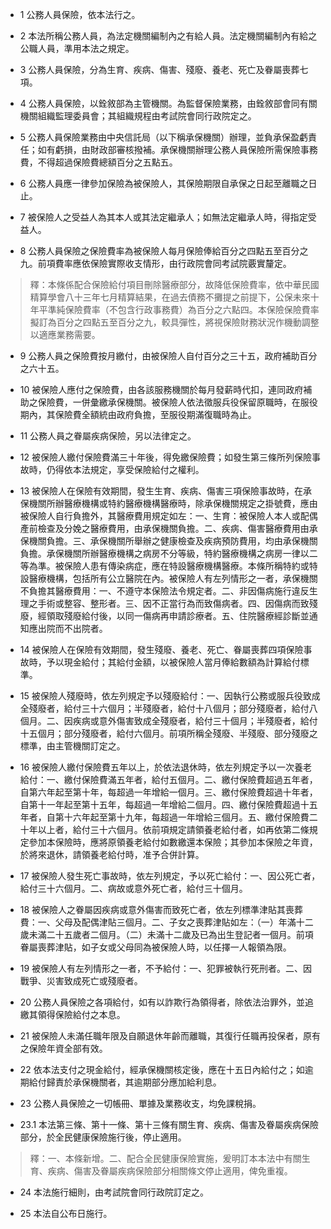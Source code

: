 * 1 公務人員保險，依本法行之。

* 2 本法所稱公務人員，為法定機關編制內之有給人員。法定機關編制內有給之公職人員，準用本法之規定。

* 3 公務人員保險，分為生育、疾病、傷害、殘廢、養老、死亡及眷屬喪葬七項。

* 4 公務人員保險，以銓敘部為主管機關。為監督保險業務，由銓敘部會同有關機關組織監理委員會；其組織規程由考試院會同行政院定之。

* 5 公務人員保險業務由中央信託局（以下稱承保機關）辦理，並負承保盈虧責任；如有虧損，由財政部審核撥補。承保機關辦理公務人員保險所需保險事務費，不得超過保險費總額百分之五點五。

* 6 公務人員應一律參加保險為被保險人，其保險期限自承保之日起至離職之日止。

* 7 被保險人之受益人為其本人或其法定繼承人；如無法定繼承人時，得指定受益人。

* 8 公務人員保險之保險費率為被保險人每月保險俸給百分之四點五至百分之九。前項費率應依保險實際收支情形，由行政院會同考試院覈實釐定。

> 釋：本條係配合保險給付項目刪除醫療部分，故降低保險費率，依中華民國精算學會八十三年七月精算結果，在過去債務不攤提之前提下，公保未來十年平準純保險費率（不包含行政事務費）為百分之六點四。本保險保險費率擬訂為百分之四點五至百分之九，較具彈性，將視保險財務狀況作機動調整以適應業務需要。

* 9 公務人員之保險費按月繳付，由被保險人自付百分之三十五，政府補助百分之六十五。

* 10 被保險人應付之保險費，由各該服務機關於每月發薪時代扣，連同政府補助之保險費，一併彙繳承保機關。被保險人依法徵服兵役保留原職時，在服役期內，其保險費全額統由政府負擔，至服役期滿復職時為止。

* 11 公務人員之眷屬疾病保險，另以法律定之。

* 12 被保險人繳付保險費滿三十年後，得免繳保險費；如發生第三條所列保險事故時，仍得依本法規定，享受保險給付之權利。

* 13 被保險人在保險有效期間，發生生育、疾病、傷害三項保險事故時，在承保機關所辦醫療機構或特約醫療機構醫療時，除承保機關規定之掛號費，應由被保險人自行負擔外，其醫療費用規定如左：一、生育：被保險人本人或配偶產前檢查及分娩之醫療費用，由承保機關負擔。二、疾病、傷害醫療費用由承保機關負擔。三、承保機關所舉辦之健康檢查及疾病預防費用，均由承保機關負擔。承保機關所辦醫療機構之病房不分等級，特約醫療機構之病房一律以二等為準。被保險人患有傳染病症，應在特設醫療機構醫療。本條所稱特約或特設醫療機構，包括所有公立醫院在內。被保險人有左列情形之一者，承保機關不負擔其醫療費用：一、不遵守本保險法令規定者。二、非因傷病施行違反生理之手術或整容、整形者。三、因不正當行為而致傷病者。四、因傷病而致殘廢，經領取殘廢給付後，以同一傷病再申請診療者。五、住院醫療經診斷並通知應出院而不出院者。

* 14 被保險人在保險有效期間，發生殘廢、養老、死亡、眷屬喪葬四項保險事故時，予以現金給付；其給付金額，以被保險人當月俸給數額為計算給付標準。

* 15 被保險人殘廢時，依左列規定予以殘廢給付：一、因執行公務或服兵役致成全殘廢者，給付三十六個月；半殘廢者，給付十八個月；部分殘廢者，給付八個月。二、因疾病或意外傷害致成全殘廢者，給付三十個月；半殘廢者，給付十五個月；部分殘廢者，給付六個月。前項所稱全殘廢、半殘廢、部分殘廢之標準，由主管機關訂定之。

* 16 被保險人繳付保險費五年以上，於依法退休時，依左列規定予以一次養老給付：一、繳付保險費滿五年者，給付五個月。二、繳付保險費超過五年者，自第六年起至第十年，每超過一年增給一個月。三、繳付保險費超過十年者，自第十一年起至第十五年，每超過一年增給二個月。四、繳付保險費超過十五年者，自第十六年起至第十九年，每超過一年增給三個月。五、繳付保險費二十年以上者，給付三十六個月。依前項規定請領養老給付者，如再依第二條規定參加本保險時，應將原領養老給付如數繳還本保險；其參加本保險之年資，於將來退休，請領養老給付時，准予合併計算。

* 17 被保險人發生死亡事故時，依左列規定，予以死亡給付：一、因公死亡者，給付三十六個月。二、病故或意外死亡者，給付三十個月。

* 18 被保險人之眷屬因疾病或意外傷害而致死亡者，依左列標準津貼其喪葬費：一、父母及配偶津貼三個月。二、子女之喪葬津貼如左：（一）年滿十二歲未滿二十五歲者二個月。（二）未滿十二歲及已為出生登記者一個月。前項眷屬喪葬津貼，如子女或父母同為被保險人時，以任擇一人報領為限。

* 19 被保險人有左列情形之一者，不予給付：一、犯罪被執行死刑者。二、因戰爭、災害致成死亡或殘廢者。

* 20 公務人員保險之各項給付，如有以詐欺行為領得者，除依法治罪外，並追繳其領得保險給付之本息。

* 21 被保險人未滿任職年限及自願退休年齡而離職，其復行任職再投保者，原有之保險年資全部有效。

* 22 依本法支付之現金給付，經承保機關核定後，應在十五日內給付之；如逾期給付歸責於承保機關者，其逾期部分應加給利息。

* 23 公務人員保險之一切帳冊、單據及業務收支，均免課稅捐。

* 23.1 本法第三條、第十一條、第十三條有關生育、疾病、傷害及眷屬疾病保險部分，於全民健康保險施行後，停止適用。

> 釋：一、本條新增。二、配合全民健康保險實施，爰明訂本本法中有關生育、疾病、傷害及眷屬疾病保險部分相關條文停止適用，俾免重複。

* 24 本法施行細則，由考試院會同行政院訂定之。

* 25 本法自公布日施行。

